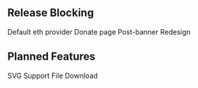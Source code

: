 ## Release Blocking
Default eth provider
Donate page
Post-banner Redesign

## Planned Features
SVG Support
File Download
